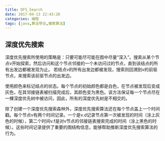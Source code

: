 ```yaml
---
title: DFS_Search
date: 2017-04-13 22:43:28
categories: 编程
tags: [java,算法导论,搜索算法]
---
```


## 深度优先搜索

深度优先搜索所使用的策略是：只要可能尽可能在图中尽量“深入”。搜索从某个节点v开始探索，然后访问和这个节点邻接的一个未访问过的节点，直到该结点的所有出发边都被发现为止。 若结点v的所有出发边都被发现，搜索则回溯到v的前驱节点，来搜索该前驱节点的出发边。

使用颜色来标记结点的状态。每个节点的初始颜色都是白色，在节点被发现后变成灰色，在其邻接链表被扫描完成后，其颜色变为黑色。该方法保证每一个节点尽在一棵深度优先树中被访问，因此，所有的深度优先树是不相交的。

除了创建一个深度优先搜索森林外，深度优先搜索算法还在每个节点盖上一个时间戳。每个节点v有两个时间记录。一个是v.d记录节点第一次被发现的时间（涂上灰色的时候），第二个时间v.f是对v节点的邻接链表搜索完成的时间（涂上黑色的时候）。这些时间记录提供了重要的图结构信息，能够帮助推断深度优先搜索算法的行为。

